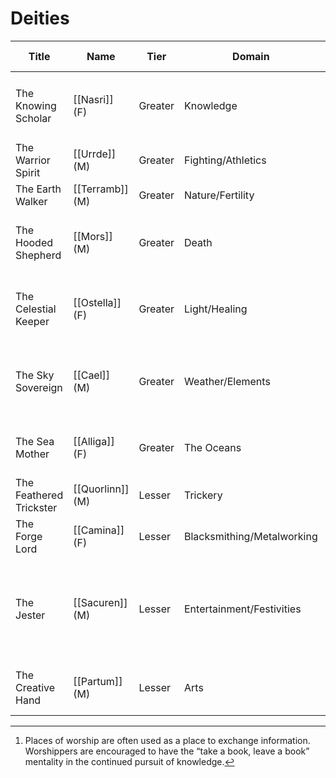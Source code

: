 # Deities

| Title                   | Name         | Tier    | Domain                     | Symbol                                    | Items of Worship                                                           |
| ----------------------- | ------------ | ------- | -------------------------- | ----------------------------------------- | -------------------------------------------------------------------------- |
| The Knowing Scholar     | [[Nasri]] (F)    | Greater | Knowledge                  | Open Book                                 | Contributions to knowledge in the form of books or scrolls[^1]             | 
| The Warrior Spirit      | [[Urrde]] (M)    | Greater | Fighting/Athletics         | Closed Fist                               | Broken/old weapons and armour                                              |
| The Earth Walker        | [[Terramb]] (M)  | Greater | Nature/Fertility           | Sprout with Two Leaves                    | Flowers, plants, soil                                                      |
| The Hooded Shepherd     | [[Mors]] (M)     | Greater | Death                      | Black open palm (Extended Hand)           | Sentimental items of loved ones who have passed                            |
| The Celestial Keeper    | [[Ostella]] (F)  | Greater | Light/Healing              | 5 stars arranged to make a 5-Pointed Star | Healing herbs, lit candles, incense                                        |
| The Sky Sovereign       | [[Cael]] (M)     | Greater | Weather/Elements           | Sun Through Clouds                        | A very small portion of the crops or resources harvested that season       |
| The Sea Mother          | [[Alliga]] (F)   | Greater | The Oceans                 | Seaweed spiraling upward to a light       | Aquatic vegetation (seaweed)                                               |
| The Feathered Trickster | [[Quorlinn]] (M) | Lesser  | Trickery                   | Crow/Raven Feather                        | Coin, items of value, bird bones                                           |
| The Forge Lord          | [[Camina]] (F)   | Lesser  | Blacksmithing/Metalworking | Anvil                                     | Coal, scrap metal                                                          |
| The Jester              | [[Sacuren]] (M)  | Lesser  | Entertainment/Festivities  | Jester Hat                                | Festival items or mementos such as streamers, ring toss rings, masks, etc. |
| The Creative Hand       | [[Partum]] (M)   | Lesser  | Arts                       | Pencil and Paintbrush Crossed             | Broken/old instruments, art supplies, art pieces                           |

[^1]: Places of worship are often used as a place to exchange information. Worshippers are encouraged to have the “take a book, leave a book” mentality in the continued pursuit of knowledge.
